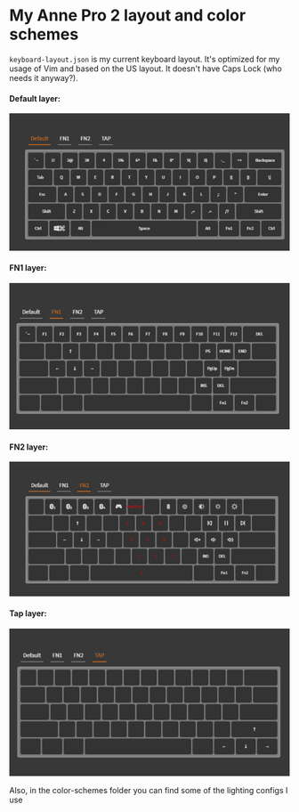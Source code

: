# My Anne Pro 2 layout and color schemes

`keyboard-layout.json` is my current keyboard layout. It's optimized for my usage of Vim and based on the US layout. It doesn't have Caps Lock (who needs it anyway?).

#### Default layer:
![Default Layer](pictures/0-default-layer.jpg)

#### FN1 layer:
![FN1 Layer](pictures/1-fn1-layer.jpg)

#### FN2 layer:
![FN2 Layer](pictures/2-fn2-layer.jpg)

#### Tap layer:
![Tap Layer](pictures/3-tap-layer.jpg)

Also, in the color-schemes folder you can find some of the lighting configs I use
